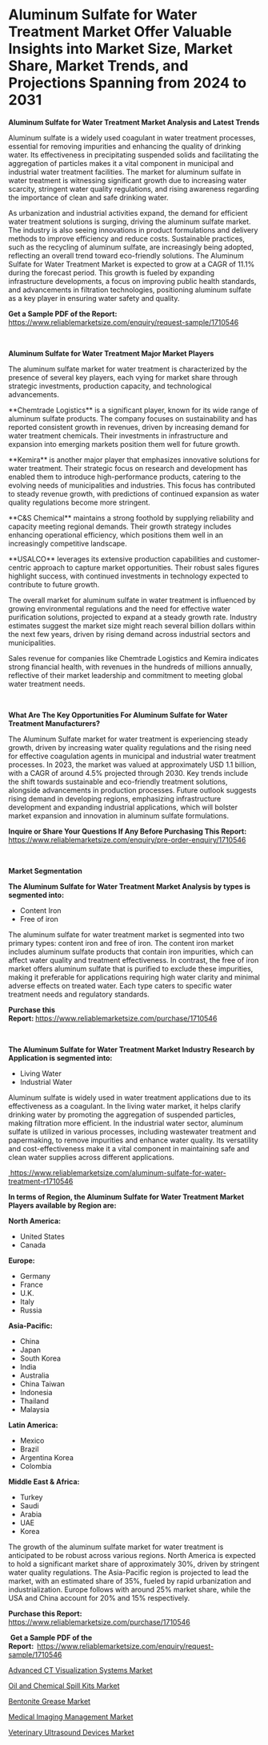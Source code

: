<p><h1>Aluminum Sulfate for Water Treatment Market Offer Valuable Insights into Market Size, Market Share, Market Trends, and Projections Spanning from 2024 to 2031</h1></p><p><strong>Aluminum Sulfate for Water Treatment Market Analysis and Latest Trends</strong></p>
<p><p>Aluminum sulfate is a widely used coagulant in water treatment processes, essential for removing impurities and enhancing the quality of drinking water. Its effectiveness in precipitating suspended solids and facilitating the aggregation of particles makes it a vital component in municipal and industrial water treatment facilities. The market for aluminum sulfate in water treatment is witnessing significant growth due to increasing water scarcity, stringent water quality regulations, and rising awareness regarding the importance of clean and safe drinking water.</p><p>As urbanization and industrial activities expand, the demand for efficient water treatment solutions is surging, driving the aluminum sulfate market. The industry is also seeing innovations in product formulations and delivery methods to improve efficiency and reduce costs. Sustainable practices, such as the recycling of aluminum sulfate, are increasingly being adopted, reflecting an overall trend toward eco-friendly solutions. The Aluminum Sulfate for Water Treatment Market is expected to grow at a CAGR of 11.1% during the forecast period. This growth is fueled by expanding infrastructure developments, a focus on improving public health standards, and advancements in filtration technologies, positioning aluminum sulfate as a key player in ensuring water safety and quality.</p></p>
<p><strong>Get a Sample PDF of the Report:&nbsp;</strong> <a href="https://www.reliablemarketsize.com/enquiry/request-sample/1710546?utm_campaign=1105&utm_medium=2&utm_source=Github&utm_content=ia&utm_term=22102024&utm_id=aluminum-sulfate-for-water-treatment">https://www.reliablemarketsize.com/enquiry/request-sample/1710546</a></p>
<p>&nbsp;</p>
<p><strong>Aluminum Sulfate for Water Treatment Major Market Players</strong></p>
<p><p>The aluminum sulfate market for water treatment is characterized by the presence of several key players, each vying for market share through strategic investments, production capacity, and technological advancements.</p><p>**Chemtrade Logistics** is a significant player, known for its wide range of aluminum sulfate products. The company focuses on sustainability and has reported consistent growth in revenues, driven by increasing demand for water treatment chemicals. Their investments in infrastructure and expansion into emerging markets position them well for future growth.</p><p>**Kemira** is another major player that emphasizes innovative solutions for water treatment. Their strategic focus on research and development has enabled them to introduce high-performance products, catering to the evolving needs of municipalities and industries. This focus has contributed to steady revenue growth, with predictions of continued expansion as water quality regulations become more stringent.</p><p>**C&S Chemical** maintains a strong foothold by supplying reliability and capacity meeting regional demands. Their growth strategy includes enhancing operational efficiency, which positions them well in an increasingly competitive landscape.</p><p>**USALCO** leverages its extensive production capabilities and customer-centric approach to capture market opportunities. Their robust sales figures highlight success, with continued investments in technology expected to contribute to future growth.</p><p>The overall market for aluminum sulfate in water treatment is influenced by growing environmental regulations and the need for effective water purification solutions, projected to expand at a steady growth rate. Industry estimates suggest the market size might reach several billion dollars within the next few years, driven by rising demand across industrial sectors and municipalities.</p><p>Sales revenue for companies like Chemtrade Logistics and Kemira indicates strong financial health, with revenues in the hundreds of millions annually, reflective of their market leadership and commitment to meeting global water treatment needs.</p></p>
<p>&nbsp;</p>
<p><strong>What Are The Key Opportunities For Aluminum Sulfate for Water Treatment Manufacturers?</strong></p>
<p><p>The Aluminum Sulfate market for water treatment is experiencing steady growth, driven by increasing water quality regulations and the rising need for effective coagulation agents in municipal and industrial water treatment processes. In 2023, the market was valued at approximately USD 1.1 billion, with a CAGR of around 4.5% projected through 2030. Key trends include the shift towards sustainable and eco-friendly treatment solutions, alongside advancements in production processes. Future outlook suggests rising demand in developing regions, emphasizing infrastructure development and expanding industrial applications, which will bolster market expansion and innovation in aluminum sulfate formulations.</p></p>
<p><strong>Inquire or Share Your Questions If Any Before Purchasing This Report:</strong> <a href="https://www.reliablemarketsize.com/enquiry/pre-order-enquiry/1710546?utm_campaign=1105&utm_medium=2&utm_source=Github&utm_content=ia&utm_term=22102024&utm_id=aluminum-sulfate-for-water-treatment">https://www.reliablemarketsize.com/enquiry/pre-order-enquiry/1710546</a></p>
<p>&nbsp;</p>
<p><strong>Market Segmentation</strong></p>
<p><strong>The Aluminum Sulfate for Water Treatment Market Analysis by types is segmented into:</strong></p>
<p><ul><li>Content Iron</li><li>Free of iron</li></ul></p>
<p><p>The aluminum sulfate for water treatment market is segmented into two primary types: content iron and free of iron. The content iron market includes aluminum sulfate products that contain iron impurities, which can affect water quality and treatment effectiveness. In contrast, the free of iron market offers aluminum sulfate that is purified to exclude these impurities, making it preferable for applications requiring high water clarity and minimal adverse effects on treated water. Each type caters to specific water treatment needs and regulatory standards.</p></p>
<p><strong>Purchase this Report:&nbsp;</strong><a href="https://www.reliablemarketsize.com/purchase/1710546?utm_campaign=1105&utm_medium=2&utm_source=Github&utm_content=ia&utm_term=22102024&utm_id=aluminum-sulfate-for-water-treatment">https://www.reliablemarketsize.com/purchase/1710546</a></p>
<p>&nbsp;</p>
<p><strong>The Aluminum Sulfate for Water Treatment Market Industry Research by Application is segmented into:</strong></p>
<p><ul><li>Living Water</li><li>Industrial Water</li></ul></p>
<p><p>Aluminum sulfate is widely used in water treatment applications due to its effectiveness as a coagulant. In the living water market, it helps clarify drinking water by promoting the aggregation of suspended particles, making filtration more efficient. In the industrial water sector, aluminum sulfate is utilized in various processes, including wastewater treatment and papermaking, to remove impurities and enhance water quality. Its versatility and cost-effectiveness make it a vital component in maintaining safe and clean water supplies across different applications.</p></p>
<p><a href="https://www.reliablemarketsize.com/aluminum-sulfate-for-water-treatment-r1710546?utm_campaign=1105&utm_medium=2&utm_source=Github&utm_content=ia&utm_term=22102024&utm_id=aluminum-sulfate-for-water-treatment">&nbsp;https://www.reliablemarketsize.com/aluminum-sulfate-for-water-treatment-r1710546</a></p>
<p><strong>In terms of Region, the Aluminum Sulfate for Water Treatment Market Players available by Region are:</strong></p>
<p>
    <p> <strong> North America: </strong>
        <ul>
            <li>United States</li>
            <li>Canada</li>
        </ul>
        </p> 
    <p> <strong> Europe: </strong>
        <ul>
            <li>Germany</li>
            <li>France</li>
            <li>U.K.</li>
            <li>Italy</li>
            <li>Russia</li>
        </ul>
        </p> 
    <p> <strong> Asia-Pacific: </strong>
        <ul>
            <li>China</li>
            <li>Japan</li>
            <li>South Korea</li>
            <li>India</li>
            <li>Australia</li>
            <li>China Taiwan</li>
            <li>Indonesia</li>
            <li>Thailand</li>
            <li>Malaysia</li>
        </ul>
        </p> 
    <p> <strong> Latin America: </strong>
        <ul>
            <li>Mexico</li>
            <li>Brazil</li>
            <li>Argentina Korea</li>
            <li>Colombia</li>
        </ul>
        </p> 
    <p> <strong> Middle East & Africa: </strong>
        <ul>
            <li>Turkey</li>
            <li>Saudi</li>
            <li>Arabia</li>
            <li>UAE</li>
            <li>Korea</li>
        </ul>
    </p>
    </p>
<p><p>The growth of the aluminum sulfate market for water treatment is anticipated to be robust across various regions. North America is expected to hold a significant market share of approximately 30%, driven by stringent water quality regulations. The Asia-Pacific region is projected to lead the market, with an estimated share of 35%, fueled by rapid urbanization and industrialization. Europe follows with around 25% market share, while the USA and China account for 20% and 15% respectively.</p></p>
<p><strong>Purchase this Report: </strong><a href="https://www.reliablemarketsize.com/purchase/1710546?utm_campaign=1105&utm_medium=2&utm_source=Github&utm_content=ia&utm_term=22102024&utm_id=aluminum-sulfate-for-water-treatment">https://www.reliablemarketsize.com/purchase/1710546</a></p>
<p>&nbsp;<strong>Get a Sample PDF of the Report:&nbsp;&nbsp;</strong><a href="https://www.reliablemarketsize.com/enquiry/request-sample/1710546?utm_campaign=1105&utm_medium=2&utm_source=Github&utm_content=ia&utm_term=22102024&utm_id=aluminum-sulfate-for-water-treatment">https://www.reliablemarketsize.com/enquiry/request-sample/1710546</a></p>
<p><strong></strong></p>
<p><p><a href="https://www.linkedin.com/pulse/advanced-ct-visualization-systems-market-share-size-trends-egwkc?utm_campaign=1105&utm_medium=2&utm_source=Github&utm_content=ia&utm_term=22102024&utm_id=aluminum-sulfate-for-water-treatment">Advanced CT Visualization Systems Market</a></p><p><a href="https://github.com/judesaxav/Market-Research-Report-List-1/blob/main/oil-and-chemical-spill-kits-market.md?utm_campaign=1105&utm_medium=2&utm_source=Github&utm_content=ia&utm_term=22102024&utm_id=aluminum-sulfate-for-water-treatment">Oil and Chemical Spill Kits Market</a></p><p><a href="https://github.com/caetlinivcar/Market-Research-Report-List-1/blob/main/bentonite-grease-market.md?utm_campaign=1105&utm_medium=2&utm_source=Github&utm_content=ia&utm_term=22102024&utm_id=aluminum-sulfate-for-water-treatment">Bentonite Grease Market</a></p><p><a href="https://www.linkedin.com/pulse/exploring-medical-imaging-management-market-strategic-insights-i6vie?utm_campaign=1105&utm_medium=2&utm_source=Github&utm_content=ia&utm_term=22102024&utm_id=aluminum-sulfate-for-water-treatment">Medical Imaging Management Market</a></p><p><a href="https://www.linkedin.com/pulse/veterinary-ultrasound-devices-market-growth-outlook-from-2024-gjdrc?utm_campaign=1105&utm_medium=2&utm_source=Github&utm_content=ia&utm_term=22102024&utm_id=aluminum-sulfate-for-water-treatment">Veterinary Ultrasound Devices Market</a></p></p>